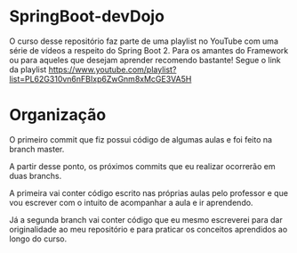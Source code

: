 # SpringBoot-devDojo
O curso desse repositório faz parte de uma playlist no YouTube com uma série de vídeos a respeito do Spring Boot 2. Para os amantes do Framework ou para aqueles que desejam aprender recomendo bastante! Segue o link da playlist https://www.youtube.com/playlist?list=PL62G310vn6nFBIxp6ZwGnm8xMcGE3VA5H

# Organização
O primeiro commit que fiz possui código de algumas aulas e foi feito na branch master. 

A partir desse ponto, os próximos commits que eu realizar ocorrerão em duas branchs. 

A primeira vai conter código escrito nas próprias aulas pelo professor e que vou escrever com o intuito de acompanhar a aula e ir aprendendo. 

Já a segunda branch vai conter código que eu mesmo escreverei para dar originalidade ao meu repositório e para praticar os conceitos aprendidos ao longo do curso.

